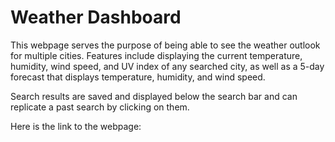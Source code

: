 # Weather Dashboard

This webpage serves the purpose of being able to see the weather outlook for multiple cities. Features include displaying the current temperature, humidity, wind speed, and UV index of any searched city, as well as a 5-day forecast that displays temperature, humidity, and wind speed.

Search results are saved and displayed below the search bar and can replicate a past search by clicking on them. 

Here is the link to the webpage:
